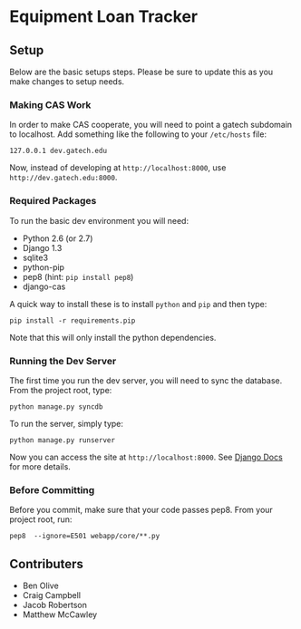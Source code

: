 Equipment Loan Tracker
======================

## Setup

Below are the basic setups steps. Please be sure to update this as you make changes to setup needs.

### Making CAS Work

In order to make CAS cooperate, you will need to point a gatech subdomain to localhost. Add something like the following to your `/etc/hosts` file:

    127.0.0.1 dev.gatech.edu

Now, instead of developing at `http://localhost:8000`, use `http://dev.gatech.edu:8000`.

### Required Packages

To run the basic dev environment you will need:

* Python 2.6 (or 2.7)
* Django 1.3
* sqlite3
* python-pip
* pep8 (hint: `pip install pep8`)
* django-cas

A quick way to install these is to install `python` and `pip` and then type:

    pip install -r requirements.pip

Note that this will only install the python dependencies.

### Running the Dev Server

The first time you run the dev server, you will need to sync the database. 
From the project root, type:

    python manage.py syncdb

To run the server, simply type:

    python manage.py runserver

Now you can access the site at `http://localhost:8000`. See [Django Docs](https://docs.djangoproject.com/en/1.3/ref/django-admin/) for more details.

### Before Committing

Before you commit, make sure that your code passes pep8.
From your project root, run:

    pep8  --ignore=E501 webapp/core/**.py

## Contributers

* Ben Olive
* Craig Campbell
* Jacob Robertson
* Matthew McCawley
